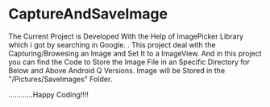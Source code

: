# CaptureAndSaveImage
The Current Project is Developed With the Help of ImagePicker Library which i got by searching in Google. .
This project deal with the Capturing/Browesing an Image and Set It to a ImageView.
And in this project you can find the Code to Store the Image File in an Specific Directory for Below and Above Android Q Versions.
Image will be Stored in the "/Pictures/SaveImages" Folder. 


............Happy Coding!!!!
